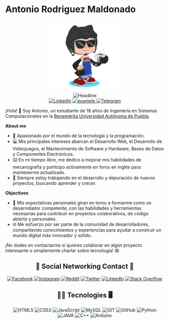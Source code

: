 <h1>Antonio Rodriguez Maldonado</h1>

<div align=center>
        <img src="https://raw.githubusercontent.com/AhmedFathyDev/AhmedFathyDev/main/GitHub.png" alt="GitHub Octocat Drinking a Cup of Coffee" height="225">
</div>

<div align=center >
        <img src="https://readme-typing-svg.herokuapp.com?color=%7b68ee&size=32&center=true&vCenter=true&width=800&height=55&lines=Hi+there,+welcome+to+my+GitHub+profile;I'm+Antonio+Rodriguez+%F0%9F%91%8B;Computer+Science+Student;Software+Engineer;Problem+Solver;Benemérita+Universidad+Autónoma+de+Puebla" alt="Headline" />
</div>

<div align=center>
        <a href="https://www.linkedin.com/in/rodriguezmldo/"><img src="https://img.shields.io/badge/Linkedin-0077b5?style=flat&logo=linkedin" alt="LinkedIn" /></a>
        <a href="mailto:j.antonio-rm@outlook.com?subject=Feedback%20From%20Github&body=Hello," target="_blank">
            <img src="https://img.shields.io/badge/Outlook-0078D4.svg?style=flat&logo=microsoftoutlook&logoColor=white" alt="example"/>
        </a>
        <a href="https://t.me/rodriguezmldo"><img src="https://img.shields.io/badge/Telegram-0088dc?style=flat&logo=telegram" alt="Telegram" /></a>
</div>

¡Hola! 👋 Soy Antonio, un estudiante de 18 años de Ingeniería en Sistemas Computacionales en la <a href="https://www.buap.mx/" target="_blank">Benemérita Universidad Autónoma de Puebla</a>.

**About me**

- 🌟 Apasionado por el mundo de la tecnología y la programación.
- 💻 Mis principales intereses abarcan el Desarrollo Web, el Desarrollo de Videojuegos, el Mantenimiento de Software y Hardware, 
    Bases de Datos y Componentes Electrónicos.
- ⌨️ En mi tiempo libre, me dedico a mejorar mis habilidades de mecanografía y participo activamente en foros en inglés 
    para mantenerme actualizado.
- 🚀 Siempre estoy trabajando en el desarrollo y depuración de nuevos proyectos, buscando aprender y crecer.

**Objectives**

- 🎯 Mis expectativas personales giran en torno a formarme como un desarrollador competente, con las habilidades y herramientas 
    necesarias para contribuir en proyectos colaborativos, de código abierto y personales.
- 🌐 Me esfuerzo por ser parte de la comunidad de desarrolladores, compartiendo conocimientos y experiencias 
    para ayudar a construir un mundo digital más innovador y sólido.

¡No dudes en contactarme si quieres colaborar en algún proyecto interesante o simplemente charlar sobre tecnología! 😄

<h2 align="center">🔔 Social Networking Contact 📲</h2>
<div align="center">
  
[![Facebook](https://img.shields.io/badge/Facebook-%231877F2.svg?logo=Facebook&logoColor=white&style=for-the-badge)](https://facebook.com/rodriguezmldo) 
[![Instagram](https://img.shields.io/badge/Instagram-%23E4405F.svg?logo=Instagram&logoColor=white&style=for-the-badge)](https://instagram.com/rodriguezmldo)
[![Reddit](https://img.shields.io/badge/-Reddit-FF4500?logo=reddit&logoColor=white&style=for-the-badge)](https://www.reddit.com/user/rodriguezmldo)
[![Twitter](https://img.shields.io/badge/Twitter-%231DA1F2.svg?logo=Twitter&logoColor=white&style=for-the-badge)](https://twitter.com/rodriguezmldo)
[![LinkedIn](https://img.shields.io/badge/LinkedIn-%230077B5.svg?logo=linkedin&logoColor=white&style=for-the-badge)](https://linkedin.com/in/rodriguezmldo)
[![Stack Overflow](https://img.shields.io/badge/-Stackoverflow-FE7A16?logo=stack-overflow&logoColor=white&style=for-the-badge)](https://stackoverflow.com/users/22699041/rodriguezmldo)

</div>

<h2 align="center"> 👨‍💻 Tecnologies 🖥️ </h2>
<div align="center">
  
![HTML5](https://img.shields.io/badge/html5-%23E34F26.svg?style=for-the-badge&logo=html5&logoColor=white) ![CSS3](https://img.shields.io/badge/css3-%231572B6.svg?style=for-the-badge&logo=css3&logoColor=white) ![JavaScript](https://img.shields.io/badge/javascript-%23323330.svg?style=for-the-badge&logo=javascript&logoColor=%23F7DF1E) ![MySQL](https://img.shields.io/badge/mysql-%2300f.svg?style=for-the-badge&logo=mysql&logoColor=white) ![GIT](https://img.shields.io/badge/Git-fc6d26?style=for-the-badge&logo=git&logoColor=white) ![GitHub](https://img.shields.io/badge/GitHub-%23121011.svg?style=for-the-badge&logo=github&logoColor=white) ![Python](https://img.shields.io/badge/python-3670A0?style=for-the-badge&logo=python&logoColor=ffdd54) ![JAVA](https://custom-icon-badges.demolab.com/badge/Java-ED8B00.svg?style=for-the-badge&logo=java-colorful) ![C++](https://img.shields.io/badge/c++-%2300599C.svg?style=for-the-badge&logo=c%2B%2B&logoColor=white) ![Arduino](https://img.shields.io/badge/-Arduino-00979D?style=for-the-badge&logo=Arduino&logoColor=white) 

</div>

<!--
**rodriguezmldo/rodriguezmldo** is a ✨ _special_ ✨ repository because its `README.md` (this file) appears on your GitHub profile.

Here are some ideas to get you started:

- 🔭 I’m currently working on ...
- 🌱 I’m currently learning ...
- 👯 I’m looking to collaborate on ...
- 🤔 I’m looking for help with ...
- 💬 Ask me about ...
- 📫 How to reach me: ...
- 😄 Pronouns: ...
- ⚡ Fun fact: ...
-->
